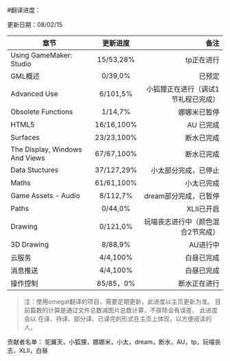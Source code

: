 #翻译进度：

更新日期：08/02/15

章节 | 更新进度  | 备注
------|:------:|------:
Using GameMaker: Studio  | 15/53,28% | tp正在进行
GML概述  | 0/39,0% | 已预定
Advanced Use  | 6/101,5% | 小狐狸正在进行（调试1节礼程已完成）
Obsolete Functions  | 1/14,7% | 娜娜米已暂停
HTML5  | 16/16,100% | AU 已完成
Surfaces  | 23/23,100% | 断水已完成
The Display, Windows And Views  | 67/67,100% |  断水已完成
Data Stuctures  | 37/127,29% | 小太部分完成，已停止
Maths  | 61/61,100% | 小太已完成
Game Assets - Audio  | 8/112,7% | dream部分完成，已暂停
Paths  | 0/44,0% | XLII已开启
Drawing  | 0/121,0% | 玩喵丧志进行中（颜色混合2节完成）
3D Drawing | 8/88,9% |AU进行中
云服务  | 4/4,100% | 白昼已完成
消息推送|4/4,100%|白昼已完成
操作控制|85/85，0%|断水正在进行

>注：使用omegat翻译的项目，需要定期更新，此进度以主页更新为准。
目前篇数的计算是通过文件总数减图片总数计算，不排除会有误差。
此进度会以 在译、待译、部分译、已译完的形式在主页上体现，以方便阅读的人。

贡献者名单：
鸵翼天，小狐狸，娜娜米，小太，dream，断水，AU，tp，玩喵丧志，XLII，白昼